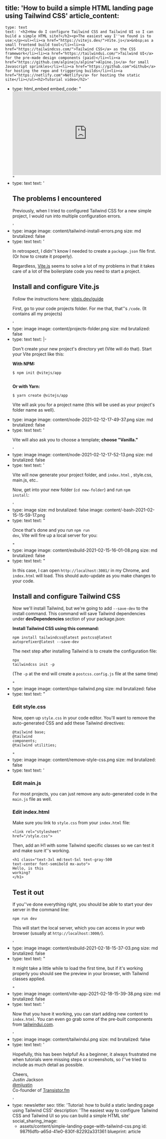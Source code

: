 title: 'How to build a simple HTML landing page using Tailwind CSS'
article_content:
  -
    type: text
    text: '<h2>How do I configure Tailwind CSS and Tailwind UI so I can build a simple HTML site?</h2><p>The easiest way I''ve found is to use:</p><ul><li><a href="https://vitejs.dev/">Vite.js</a>&nbsp;as a small frontend build tool</li><li><a href="https://tailwindcss.com/">Tailwind CSS</a> as the CSS framework</li><li><a href="https://tailwindui.com/">Tailwind UI</a> for the pre-made design components (paid)</li><li><a href="https://github.com/alpinejs/alpine">Alpine.js</a> for small Javascript sprinkles</li><li><a href="https://github.com">Github</a> for hosting the repo and triggering builds</li><li><a href="https://netlify.com">Netlify</a> for hosting the static site</li></ul><h2>Tutorial video</h2>'
  -
    type: html_embed
    embed_code: "<style>.embed-container { position: relative; padding-bottom: 56.25%; height: 0; overflow: hidden; max-width: 100%; } .embed-container iframe, .embed-container object, .embed-container embed { position: absolute; top: 0; left: 0; width: 100%; height: 100%; }</style><div class='embed-container'><iframe src='https://www.youtube.com/embed//41kqZYK3wRI?rel=0' frameborder='0' allowfullscreen></iframe></div>"
  -
    type: text
    text: '<h2>The problems I encountered</h2><p>Previously, when I tried to configured Tailwind CSS for a new simple project, I would run into multiple configuration errors.&nbsp;</p>'
  -
    type: image
    image: content/tailwind-install-errors.png
    size: md
    brutalized: false
  -
    type: text
    text: '<p>In retrospect, I didn''t know I needed to create a <code>package.json</code>&nbsp;file first. (Or how to create it properly).</p><p>Regardless, <a href="https://vitejs.dev/guide/">Vite.js</a> seems to solve a lot of my problems in that it takes care of a lot of the boilerplate code you need to start a project.</p><h2>Install and configure Vite.js</h2><p>Follow the instructions here: <a href="https://vitejs.dev/guide/">vitejs.dev/guide</a></p><p>First, go to your code projects folder. For me that, that''s <code>/code</code>. (It contains all my projects)</p>'
  -
    type: image
    image: content/projects-folder.png
    size: md
    brutalized: false
  -
    type: text
    text: |-
      <p>Don't create your new project's directory yet (Vite will do that). Start your Vite project like this:</p><p><b>With NPM:</b></p><p><code>$ npm init @vitejs/app
      </code></p><p><b>Or with Yarn:</b></p><p><code>$ yarn create @vitejs/app</code></p><p>Vite will ask you for a project name (this will be used as your project's folder name as well).</p>
  -
    type: image
    image: content/node-2021-02-12-17-49-37.png
    size: md
    brutalized: false
  -
    type: text
    text: '<p>Vite will also ask you to choose a template; <b>choose "Vanilla."</b></p>'
  -
    type: image
    image: content/node-2021-02-12-17-52-13.png
    size: md
    brutalized: false
  -
    type: text
    text: '<p>Vite will now generate your project folder, and&nbsp;<code>index.html</code>&nbsp;, style.css, main.js, etc..</p><p>Now, get into your new folder (<code>cd new-folder</code>) and run <code>npm install</code>:</p>'
  -
    type: image
    size: md
    brutalized: false
    image: content/-bash-2021-02-15-15-59-17.png
  -
    type: text
    text: "<p>Once that's done and you run <code>npm run dev</code>, Vite will fire up a local server for you:</p>"
  -
    type: image
    image: content/esbuild-2021-02-15-16-01-08.png
    size: md
    brutalized: false
  -
    type: text
    text: "<p>In this case, I can open <code>http://localhost:3001/</code> in my Chrome, and <code>index.html</code> will load. This should auto-update as you make changes to your code.</p><h2>Install and configure Tailwind CSS</h2><p>Now we'll install Tailwind, but we're going to add <code>--save-dev</code> to the install command. This command will save Tailwind dependencies under&nbsp;<strong>devDependencies&nbsp;</strong>section of your package.json:</p><p><b>Install Tailwind CSS using this command:</b></p><p><code>npm install tailwindcss@latest postcss@latest autoprefixer@latest --save-dev</code></p><p>The next step after installing Tailwind is to create the configuration file:</p><p><code>npx tailwindcss init -p</code></p><p>(The <code>-p</code> at the end will create a <code>postcss.config.js</code> file at the same time)</p>"
  -
    type: image
    image: content/npx-tailwind.png
    size: md
    brutalized: false
  -
    type: text
    text: "<h3>Edit style.css</h3><p>Now, open up <code>style.css</code> in your code editor. You'll want to remove the auto-generated CSS and add these Tailwind directives:<br></p><p><code>@tailwind base;<br>@tailwind components;<br>@tailwind utilities;</code></p>"
  -
    type: image
    image: content/remove-style-css.png
    size: md
    brutalized: false
  -
    type: text
    text: '<h3>Edit main.js</h3><p>For most projects, you can just remove any auto-generated code in the <code>main.js</code> file as well.</p><h3>Edit index.html</h3><p>Make sure you link to&nbsp;<code>style.css</code>&nbsp;from your&nbsp;<code>index.html</code>&nbsp;file:</p><p><code>&lt;link rel="stylesheet" href="/style.css"&gt;</code></p><p>Then, add an H1 with some Tailwind specific classes so we can test it and make sure it''s working.</p><p><code>&lt;h1 class="text-3xl md:text-5xl text-gray-500 text-center font-semibold mx-auto"&gt;<br>Hello, is this working?<br>&lt;/h1&gt;</code></p><h2>Test it out</h2><p>If you''ve done everything right, you should be able to start your dev server in the command line:</p><p><code>npm run dev</code></p><p>This will start the local server, which you can access in your web browser (usually at <code>http://localhost:3000/</code>).</p>'
  -
    type: image
    image: content/esbuild-2021-02-18-15-37-03.png
    size: md
    brutalized: false
  -
    type: text
    text: "<p>It might take a little while to load the first time, but if it's working properly you should see the preview in your browser, with Tailwind classes applied.<br></p>"
  -
    type: image
    image: content/vite-app-2021-02-18-15-39-38.png
    size: md
    brutalized: false
  -
    type: text
    text: '<p>Now that you have it working, you can start adding new content to <code>index.html</code>. You can even go grab some of the pre-built components from <a href="https://tailwindui.com/components">tailwindui.com</a>.</p>'
  -
    type: image
    image: content/tailwindui.png
    size: md
    brutalized: false
  -
    type: text
    text: '<p>Hopefully, this has been helpful! As a beginner, it always frustrated me when tutorials were missing steps or screenshots, so I''ve tried to include as much detail as possible.</p><p>Cheers,<br>Justin Jackson<br><a href="https://twitter.com/mijustin">@mijustin</a><br>Co-founder of <a href="https://transistor.fm/?via=justin">Transistor.fm</a></p>'
  -
    type: newsletter
seo:
  title: 'Tutorial: how to build a static landing page using Tailwind CSS'
  description: 'The easiest way to configure Tailwind CSS and Tailwind UI so you can build a simple HTML site'
social_sharing_image:
    - assets/content/simple-landing-page-with-tailwind-css.png
id: 987f6dfb-a65d-41e0-830f-82292a331361
blueprint: article
